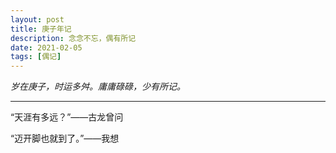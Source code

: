 ```yaml
---
layout: post
title: 庚子年记
description: 念念不忘，偶有所记
date: 2021-02-05
tags: [偶记]
---
```


*岁在庚子，时运多舛。庸庸碌碌，少有所记。*

<!--more-->

---

“天涯有多远？”——古龙曾问

“迈开脚也就到了。”——我想
